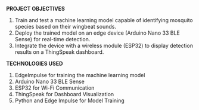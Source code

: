 **PROJECT OBJECTIVES**
1. Train and test a machine learning model capable of identifying mosquito species based on their wingbeat sounds.
2. Deploy the trained model on an edge device (Arduino Nano 33 BLE Sense) for real-time detection.
3. Integrate the device with a wireless module (ESP32) to display detection results on a ThingSpeak dashboard.
  
**TECHNOLOGIES USED**
1. EdgeImpulse for training the machine learning model
2. Arduino Nano 33 BLE Sense
3. ESP32 for Wi-Fi Communication
4. ThingSpeak for Dashboard Visualization
5. Python and Edge Impulse for Model Training
